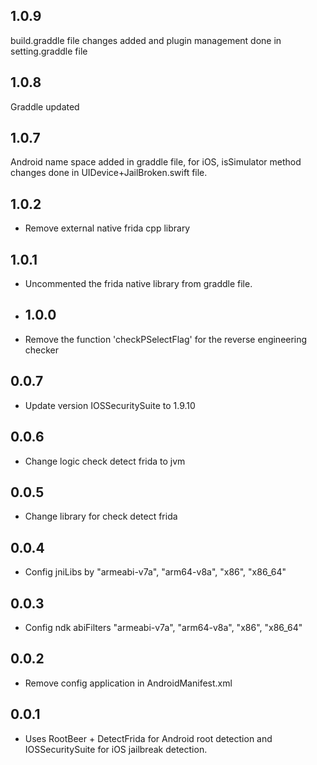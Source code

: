 ## 1.0.9
build.graddle file changes added and plugin management done in setting.graddle file

## 1.0.8
Graddle updated

## 1.0.7
Android name space added in graddle file, for iOS, isSimulator method changes done in UIDevice+JailBroken.swift file.

## 1.0.2

* Remove external native frida cpp library


## 1.0.1

* Uncommented the frida native library from graddle file.
  
* ## 1.0.0

* Remove the function 'checkPSelectFlag' for the reverse engineering checker

## 0.0.7

* Update version IOSSecuritySuite to 1.9.10

## 0.0.6

* Change logic check detect frida to jvm

## 0.0.5

* Change library for check detect frida 

## 0.0.4

* Config jniLibs by "armeabi-v7a", "arm64-v8a", "x86", "x86_64" 

## 0.0.3

* Config ndk abiFilters "armeabi-v7a", "arm64-v8a", "x86", "x86_64" 

## 0.0.2

* Remove config application in AndroidManifest.xml

## 0.0.1

* Uses RootBeer + DetectFrida for Android root detection and IOSSecuritySuite for iOS jailbreak detection.
